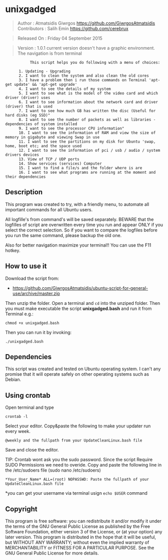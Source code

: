 # unixgadged 
 
 > Author       : Atmatsidis Giwrgos <https://github.com/GiwrgosAtmatsidis>                                        
 > Contributors : Salih Emin <https://github.com/cerebrux> 
 
 > Released On  : Friday 04 September 2015
 
 > Version      : 1.0.1  current version doesn't have a graphic environment. The navigation is from terminal

               Τhis script helps you do following with a menu of choices:

          1. Updating - Upgrading
          2. I want to clean the system and also clean the old cores
          3. I have a problem then i run those commands on Terminal 'apt-get update' && 'apt-get upgrade'
          4. I want to see the details of my system
          5. I want to see what is the model of the video card and which driver (driver) uses
          6. I want to see information about the network card and driver (driver) that is used
          7. I want to see how much GB has written the disc (Useful for hard disks (eg SSD)"
          8. I want to see the number of packets as well as libraries - dependencies of system installed
          9. I want to see the processor CPU information"     
          10. I want to see the information of RAM and view the size of memory in gigabyte and viewing Swap in use
          11. I want to see the partitions on my disk for Ubuntu 'swap, home, boot etc; and the space used  
          12. I want to see the information of pci / usb / audio / system drivers devices 
          13. View of TCP / UDP ports
          14. Show services (services) Computer
          15. I want to find a file/s and the folder where is are
          16. I want to see what programs are running at the moment and their dependencies 

## Description

This program was created to try, with a friendly menu, to automate all important commands for all Ubuntu users.

All logfille's from command's will be saved separately. BEWARE that the logfilles of script are overwritten every time you run and appear ONLY if you select the correct selection.
So if you want to compare the logfiles before you run the same command, please backup the old one.

Also for better navigation maximize your terminal!! You can use the F11 hotkey.

## How to use it

Download the script from:

- https://github.com/GiwrgosAtmatsidis/ubuntu-script-for-general-use/archive/master.zip

Then unzip the folder. Open a terminal and `cd` into the unziped folder. Then you must make executable the script **unixgadged.bash** and run it from Terminal e.g.:

```
chmod +x unixgadged.bash
```
Then you can run it by invoking:

```
./unixgadged.bash
```

## Dependencies 

This script was created and tested on Ubuntu operating system. I can't any promise that it will operate safely on other operating systems such as Debian.                             
## Using crontab
Open terminal and type 
```
crontab -l
```
Select your editor.
Copy&paste the following to make your updater run every week.
```
@weekly and the fullpath from your UpdateCleanLinux.bash file
```
Save and close the editor.

TIP: Crontab wont ask you the sudo password. Since the script Require SUDO Permissions we need to overide.
Copy and paste the following line in the /etc/sudoers file (sudo nano /etc/sudoers)
```
*Your_User_Name* ALL=(root) NOPASSWD: Paste the fullpath of your UpdateCleanLinux.bash file
```
*you can get your username via terminal usign 
```echo $USER```
command

## Copyright 

This program is free software: you can redistribute it and/or modify it under the terms of the GNU General Public License as published by the Free Software Foundation, either version 3 of the License, or (at your option) any later version. This program is distributed in the hope that it will be useful, but WITHOUT ANY WARRANTY; without even the implied warranty of MERCHANTABILITY or FITNESS FOR A PARTICULAR PURPOSE.  See the GNU General Public License for more details.                  

